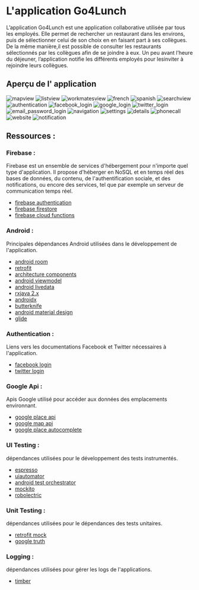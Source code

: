 # L'application Go4Lunch

L’application Go4Lunch est une application collaborative utilisée par tous les employés.
 Elle permet de rechercher un restaurant dans les environs, puis de sélectionner celui de
 son choix en en faisant part à ses collègues. De la même manière,il est possible de consulter les
 restaurants sélectionnés par les collègues afin de se joindre à eux. Un peu avant l’heure du
 déjeuner, l’application notifie les différents employés pour lesinviter à rejoindre leurs collègues.

## Aperçu de l' application

![mapview](screenshots/map_view.png) ![listview](screenshots/list_view.png)
![workmatesview](screenshots/workmates_view.png) ![french](screenshots/french.png)
![spanish](screenshots/spanish.png) ![searchview](screenshots/search_view.png)
![authentication](screenshots/authentication.png) ![facebook_login](screenshots/facebook_login.png)
![google_login](screenshots/google_login.png) ![twitter_login](screenshots/twitter_login.png)
 ![email_password_login](screenshots/email_password_login.png) ![navigation](screenshots/navigation.png) 
![settings](screenshots/settings.png)  ![details](screenshots/details.png)
![phonecall](screenshots/phone_call.png) ![website](screenshots/website.png)
 ![notification](screenshots/notification.png)

## Ressources :

### Firebase :
Firebase est un ensemble de services d'hébergement pour n'importe quel type d'application. Il propose d'héberger en NoSQL et en temps réel des bases de données, du contenu, de l'authentification sociale, et des notifications, ou encore des services, tel que par exemple un serveur de communication temps réel.
- [firebase authentication](https://firebase.google.com/docs/auth)
- [firebase firestore](https://firebase.google.com/docs/firestore)
- [firebase cloud functions](https://firebase.google.com/docs/functions)

### Android :
Principales dépendances Android utilisées dans le développement de l'application.
- [android room](https://developer.android.com/topic/libraries/architecture/room)
- [retrofit](https://square.github.io/retrofit/)
- [architecture components](https://developer.android.com/topic/libraries/architecture)
- [android viewmodel](https://developer.android.com/topic/libraries/architecture/viewmodel)
- [android livedata](https://developer.android.com/topic/libraries/architecture/livedata)
- [rxjava 2.x](https://github.com/ReactiveX/RxAndroid/tree/2.x)
- [androidx](https://developer.android.com/jetpack/androidx)
- [butterknife](https://jakewharton.github.io/butterknife/)
- [android material design](https://material.io/develop/android)
- [glide](https://github.com/bumptech/glide)

### Authentication :
Liens vers les documentations Facebook et Twitter nécessaires à l'application.
- [facebook login](https://developers.facebook.com/docs/facebook-login/android/)
- [twitter login](https://developer.twitter.com/en/docs/basics/authentication/guides/log-in-with-twitter)


### Google Api : 
Apis Google utilisé pour accéder aux données des emplacements environnant.
- [google place api](https://developers.google.com/places/web-service/overview)
- [google map api](https://developers.google.com/maps/documentation/android-sdk/intro)
- [google place autocomplete](https://developers.google.com/places/web-service/autocomplete)

### UI Testing :
dépendances utilisées pour le développement des tests instrumentés.
- [espresso](https://developer.android.com/training/testing/espresso)
- [uiautomator](https://developer.android.com/training/testing/ui-automator)
- [android test orchestrator](https://developer.android.com/training/testing/junit-runner#using-android-test-orchestrator)
- [mockito](https://site.mockito.org/)
- [robolectric](http://robolectric.org/)

### Unit Testing :
dépendances utilisées pour le dépendances des tests unitaires.
- [retrofit mock](https://github.com/square/retrofit/tree/master/retrofit-mock)
- [google truth](https://github.com/google/truth)

### Logging :
dépendances utilisées pour gérer les logs de l'applications.
- [timber](https://github.com/JakeWharton/timber)
























